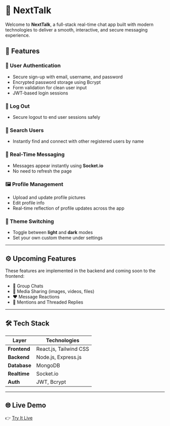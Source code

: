 

# 💬 NextTalk

Welcome to **NextTalk**, a full-stack real-time chat app built with modern technologies to deliver a smooth, interactive, and secure messaging experience.

## 🚀 Features

### 🔐 User Authentication  
- Secure sign-up with email, username, and password  
- Encrypted password storage using Bcrypt  
- Form validation for clean user input  
- JWT-based login sessions

### 👋 Log Out  
- Secure logout to end user sessions safely

### 🔎 Search Users  
- Instantly find and connect with other registered users by name

### 💬 Real-Time Messaging  
- Messages appear instantly using **Socket.io**  
- No need to refresh the page

### 🖼️ Profile Management  
- Upload and update profile pictures  
- Edit profile info  
- Real-time reflection of profile updates across the app

### 🎨 Theme Switching  
- Toggle between **light** and **dark** modes  
- Set your own custom theme under settings

---

## ⚙️ Upcoming Features

These features are implemented in the backend and coming soon to the frontend:

- 👥 Group Chats  
- 📎 Media Sharing (images, videos, files)  
- ❤️ Message Reactions  
- 💬 Mentions and Threaded Replies  

---

## 🛠️ Tech Stack

| Layer       | Technologies                       |
|-------------|------------------------------------|
| **Frontend**| React.js, Tailwind CSS             |
| **Backend** | Node.js, Express.js                |
| **Database**| MongoDB                            |
| **Realtime**| Socket.io                          |
| **Auth**    | JWT, Bcrypt                        |

---

## 🌐 Live Demo

👉 [Try It Live](https://next-talk-zeta.vercel.app/)

